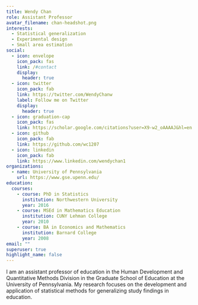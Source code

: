```yaml
---
title: Wendy Chan
role: Assistant Professor
avatar_filename: chan-headshot.png
interests:
  - Statistical generalization
  - Experimental design
  - Small area estimation
social:
  - icon: envelope
    icon_pack: fas
    link: /#contact
    display:
      header: true
  - icon: twitter
    icon_pack: fab
    link: https://twitter.com/WendyChanw
    label: Follow me on Twitter
    display:
      header: true
  - icon: graduation-cap
    icon_pack: fas
    link: https://scholar.google.com/citations?user=X9-w2_oAAAAJ&hl=en
  - icon: github
    icon_pack: fab
    link: https://github.com/wc1207
  - icon: linkedin
    icon_pack: fab
    link: https://www.linkedin.com/wendychan1
organizations:
  - name: University of Pennsylvania
    url: https://www.gse.upenn.edu/
education:
  courses:
    - course: PhD in Statistics
      institution: Northwestern University
      year: 2016
    - course: MSEd in Mathematics Education
      institution: CUNY Lehman College
      year: 2010
    - course: BA in Economics and Mathematics
      institution: Barnard College
      year: 2008
email: ""
superuser: true
highlight_name: false
---
```

I am an assistant professor of education in the Human Development and Quantitative Methods Division in the Graduate School of Education at the University of Pennsylvania. My research focuses on the development and application of statistical methods for generalizing study findings in education.